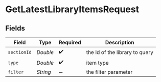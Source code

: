 # GetLatestLibraryItemsRequest


## Fields

| Field                          | Type                           | Required                       | Description                    |
| ------------------------------ | ------------------------------ | ------------------------------ | ------------------------------ |
| `sectionId`                    | *Double*                       | :heavy_check_mark:             | the Id of the library to query |
| `type`                         | *Double*                       | :heavy_check_mark:             | item type                      |
| `filter`                       | *String*                       | :heavy_minus_sign:             | the filter parameter           |